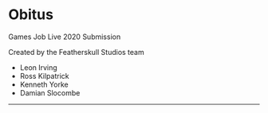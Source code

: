 # Obitus
Games Job Live 2020 Submission

Created by the Featherskull Studios team
 - Leon Irving
 - Ross Kilpatrick
 - Kenneth Yorke
 - Damian Slocombe

--- 

